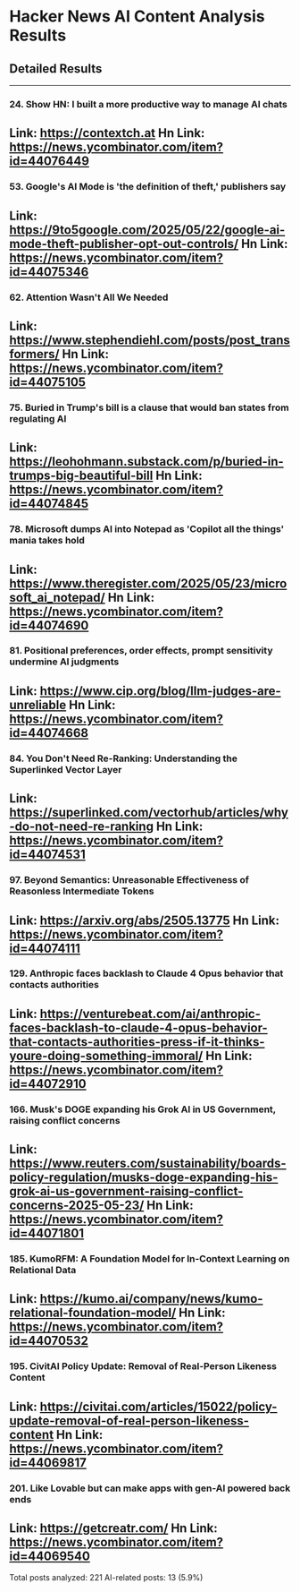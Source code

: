 # Hacker News AI Content Analysis Results

## Detailed Results

------
### 24. Show HN: I built a more productive way to manage AI chats
Link: https://contextch.at
Hn Link: https://news.ycombinator.com/item?id=44076449
------
### 53. Google's AI Mode is 'the definition of theft,' publishers say
Link: https://9to5google.com/2025/05/22/google-ai-mode-theft-publisher-opt-out-controls/
Hn Link: https://news.ycombinator.com/item?id=44075346
------
### 62. Attention Wasn't All We Needed
Link: https://www.stephendiehl.com/posts/post_transformers/
Hn Link: https://news.ycombinator.com/item?id=44075105
------
### 75. Buried in Trump's bill is a clause that would ban states from regulating AI
Link: https://leohohmann.substack.com/p/buried-in-trumps-big-beautiful-bill
Hn Link: https://news.ycombinator.com/item?id=44074845
------
### 78. Microsoft dumps AI into Notepad as 'Copilot all the things' mania takes hold
Link: https://www.theregister.com/2025/05/23/microsoft_ai_notepad/
Hn Link: https://news.ycombinator.com/item?id=44074690
------
### 81. Positional preferences, order effects, prompt sensitivity undermine AI judgments
Link: https://www.cip.org/blog/llm-judges-are-unreliable
Hn Link: https://news.ycombinator.com/item?id=44074668
------
### 84. You Don't Need Re-Ranking: Understanding the Superlinked Vector Layer
Link: https://superlinked.com/vectorhub/articles/why-do-not-need-re-ranking
Hn Link: https://news.ycombinator.com/item?id=44074531
------
### 97. Beyond Semantics: Unreasonable Effectiveness of Reasonless Intermediate Tokens
Link: https://arxiv.org/abs/2505.13775
Hn Link: https://news.ycombinator.com/item?id=44074111
------
### 129. Anthropic faces backlash to Claude 4 Opus behavior that contacts authorities
Link: https://venturebeat.com/ai/anthropic-faces-backlash-to-claude-4-opus-behavior-that-contacts-authorities-press-if-it-thinks-youre-doing-something-immoral/
Hn Link: https://news.ycombinator.com/item?id=44072910
------
### 166. Musk's DOGE expanding his Grok AI in US Government, raising conflict concerns
Link: https://www.reuters.com/sustainability/boards-policy-regulation/musks-doge-expanding-his-grok-ai-us-government-raising-conflict-concerns-2025-05-23/
Hn Link: https://news.ycombinator.com/item?id=44071801
------
### 185. KumoRFM: A Foundation Model for In-Context Learning on Relational Data
Link: https://kumo.ai/company/news/kumo-relational-foundation-model/
Hn Link: https://news.ycombinator.com/item?id=44070532
------
### 195. CivitAI Policy Update: Removal of Real-Person Likeness Content
Link: https://civitai.com/articles/15022/policy-update-removal-of-real-person-likeness-content
Hn Link: https://news.ycombinator.com/item?id=44069817
------
### 201. Like Lovable but can make apps with gen-AI powered back ends
Link: https://getcreatr.com/
Hn Link: https://news.ycombinator.com/item?id=44069540
------
Total posts analyzed: 221
AI-related posts: 13 (5.9%)

